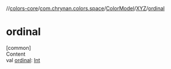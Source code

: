 //[colors-core](../../../../index.md)/[com.chrynan.colors.space](../../index.md)/[ColorModel](../index.md)/[XYZ](index.md)/[ordinal](ordinal.md)



# ordinal  
[common]  
Content  
val [ordinal](ordinal.md): [Int](https://kotlinlang.org/api/latest/jvm/stdlib/kotlin/-int/index.html)  



